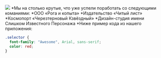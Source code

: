 ![](https://netology-code.github.io/git-homeworks/introduction/assets/logo.png)
*Мы на столько крутые, что уже успели поработать со следующими команиями:
*ООО «Рога и копыта»
*Издательство «Читый лист»
*Космопорт «Черезтерновый Кзвёздный»
*Дизайн-студия имени Слишком Известного Персонажа
*Ниже пример кода из нашего приложения:
```css
.selector {
  font-family: "Awesome", Arial, sans-serif;
  color: red;
}